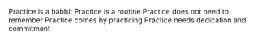 Practice is a habbit
Practice is a routine
Practice does not need to remember
Practice comes by practicing
Practice needs dedication and commitment
